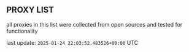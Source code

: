 ## PROXY LIST

all proxies in this list were collected from open sources and tested for functionality

last update: `2025-01-24 22:03:52.483526+00:00` UTC